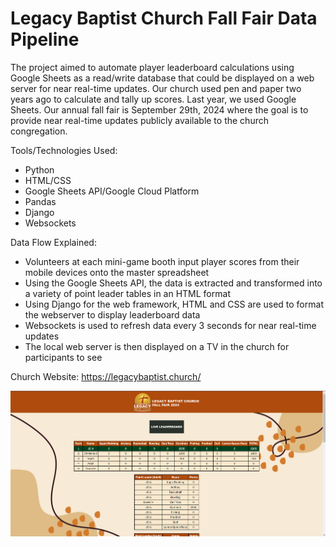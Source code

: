 # Legacy Baptist Church Fall Fair Data Pipeline

The project aimed to automate player leaderboard calculations using Google Sheets as a read/write database that could be displayed on a web server for near real-time updates. Our church used pen and paper two years ago to calculate and tally up scores. Last year, we used Google Sheets. Our annual fall fair is September 29th, 2024 where the goal is to provide near real-time updates publicly available to the church congregation. 

Tools/Technologies Used:
- Python
- HTML/CSS
- Google Sheets API/Google Cloud Platform
- Pandas
- Django
- Websockets

Data Flow Explained:
- Volunteers at each mini-game booth input player scores from their mobile devices onto the master spreadsheet
- Using the Google Sheets API, the data is extracted and transformed into a variety of point leader tables in an HTML format
- Using Django for the web framework, HTML and CSS are used to format the webserver to display leaderboard data
- Websockets is used to refresh data every 3 seconds for near real-time updates
- The local web server is then displayed on a TV in the church for participants to see

Church Website: https://legacybaptist.church/

![alt text](https://github.com/jobcabanto/Legacy-Baptist-Fall-Fair/blob/main/lbcleaderboard/static/website_sample.png)
